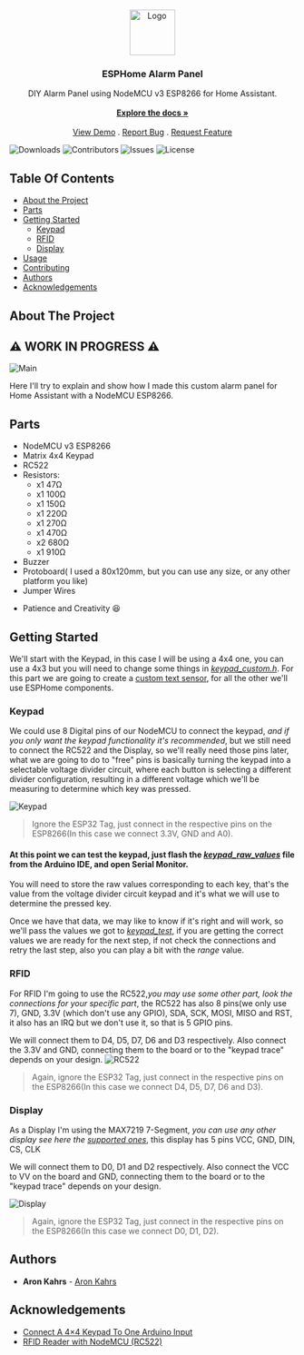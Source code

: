 <br/>
<p align="center">
  <a href="https://github.com/aronkahrs-us/ESPHome-Alarm-Panel-Keypad-Rfid-Display">
    <img src="https://materialdesignicons.com/api/download/B732FAD7-93A7-478E-810F-835069DE6EDB/000000/1/FFFFFF/0/48" alt="Logo" width="80" height="80">
  </a>

  <h3 align="center">ESPHome Alarm Panel</h3>

  <p align="center">
    DIY Alarm Panel using NodeMCU v3 ESP8266 for Home Assistant.
    <br/>
    <br/>
    <a href="https://github.com/aronkahrs-us/ESPHome-Alarm-Panel-Keypad-Rfid-Display"><strong>Explore the docs »</strong></a>
    <br/>
    <br/>
    <a href="https://github.com/aronkahrs-us/ESPHome-Alarm-Panel-Keypad-Rfid-Display">View Demo</a>
    .
    <a href="https://github.com/aronkahrs-us/ESPHome-Alarm-Panel-Keypad-Rfid-Display/issues">Report Bug</a>
    .
    <a href="https://github.com/aronkahrs-us/ESPHome-Alarm-Panel-Keypad-Rfid-Display/issues">Request Feature</a>
  </p>
</p>

![Downloads](https://img.shields.io/github/downloads/aronkahrs-us/ESPHome-Alarm-Panel-Keypad-Rfid-Display/total) ![Contributors](https://img.shields.io/github/contributors/aronkahrs-us/ESPHome-Alarm-Panel-Keypad-Rfid-Display?color=dark-green) ![Issues](https://img.shields.io/github/issues/aronkahrs-us/ESPHome-Alarm-Panel-Keypad-Rfid-Display) ![License](https://img.shields.io/github/license/aronkahrs-us/ESPHome-Alarm-Panel-Keypad-Rfid-Display) 

## Table Of Contents

* [About the Project](#about-the-project)
* [Parts](#parts)
* [Getting Started](#getting-started)
  * [Keypad](#keypad)
  * [RFID](#rfid)
  * [Display](#display)
* [Usage](#usage)
* [Contributing](#contributing)
* [Authors](#authors)
* [Acknowledgements](#acknowledgements)

## About The Project
## ⚠️ WORK IN PROGRESS ⚠️
![Main](images/main.jpg)


Here I'll try to explain and show how I made this custom alarm panel for Home Assistant with a NodeMCU ESP8266.

## Parts

* NodeMCU v3 ESP8266
* Matrix 4x4 Keypad
* RC522
* Resistors:
  * x1 47Ω
  * x1 100Ω
  * x1 150Ω
  * x1 220Ω
  * x1 270Ω
  * x1 470Ω
  * x2  680Ω
  * x1 910Ω
* Buzzer
* Protoboard( I used a 80x120mm, but you can use any size, or any other platform you like)
* Jumper Wires
- Patience and Creativity 😆

## Getting Started

We'll start with the Keypad, in this case I will be using a 4x4 one, you can use a 4x3 but you will need to change some things in [_keypad_custom.h_](https://github.com/aronkahrs-us/ESPHome-Alarm-Panel-Keypad-Rfid-Display/blob/main/ESPHome/keypad_custom.h).
For this part we are going to create a [custom text sensor](https://esphome.io/components/text_sensor/custom.html), for all the other we'll use ESPHome components.

### Keypad

We could use 8 Digital pins of our NodeMCU to connect the keypad, _and if you only want the keypad functionality it's recommended_, but we still need to connect the RC522 and the Display, so we'll really need those pins later, what we are going to do to "free" pins is basically turning the keypad into a selectable voltage divider circuit, where each button is selecting a different divider configuration, resulting in a different voltage which we'll be measuring to determine which key was pressed.

![Keypad](images/keypad_connection.png)
> Ignore the ESP32 Tag, just connect in the respective pins on the ESP8266(In this case we connect 3.3V, GND and A0).

#### At this point we can test the keypad, just flash the [_keypad_raw_values_](https://github.com/aronkahrs-us/ESPHome-Alarm-Panel-Keypad-Rfid-Display/blob/main/test/keypad_raw_values.ino) file from the Arduino IDE, and open Serial Monitor.

You will need to store the raw values corresponding to each key, that's the value from the voltage divider circuit keypad and it's what we will use to determine the pressed key.

Once we have that data, we may like to know if it's right and will work, so we'll pass the values we got to [_keypad_test_](https://github.com/aronkahrs-us/ESPHome-Alarm-Panel-Keypad-Rfid-Display/blob/main/test/keypad_test.ino), if you are getting the correct values we are ready for the next step, if not check the connections and retry the last step, also you can play a bit with the _range_ value.

### RFID

For RFID I'm going to use the RC522,_you may use some other part, look the connections for your specific part_, the RC522 has also 8 pins(we only use 7), GND, 3.3V (which don't use any GPIO), SDA, SCK, MOSI, MISO and RST, it also has an IRQ but we don't use it, so that is 5 GPIO pins.

We will connect them to D4, D5, D7, D6 and D3 respectively.
Also connect the 3.3V and GND, connecting them to the board or to the "keypad trace" depends on your design.
![RC522](images/RC522_connection.png)
> Again, ignore the ESP32 Tag, just connect in the respective pins on the ESP8266(In this case we connect D4, D5, D7, D6 and D3).

### Display

As a Display I'm using the MAX7219 7-Segment, _you can use any other display see here the [supported ones](https://esphome.io/index.html#display-components)_, this display has 5 pins VCC, GND, DIN, CS, CLK

We will connect them to D0, D1 and D2 respectively.
Also connect the VCC to VV on the board and GND, connecting them to the board or to the "keypad trace" depends on your design.

![Display](images/Display_connection.png)
> Again, ignore the ESP32 Tag, just connect in the respective pins on the ESP8266(In this case we connect D0, D1, D2).


## Authors

* **Aron Kahrs** - [Aron Kahrs](https://github.com/aronkahrs-us)

## Acknowledgements

* [Connect A 4×4 Keypad To One Arduino Input](https://www.the-diy-life.com/connect-a-4x4-keypad-to-one-arduino-input/)
* [RFID Reader with NodeMCU (RC522)](https://miliohm.com/rc522-rfid-reader-with-nodemcu/)
